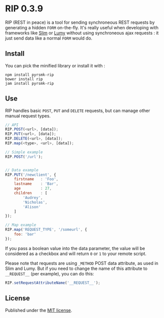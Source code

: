 RIP 0.3.9
=========

RIP (REST in peace) is a tool for sending synchroneous REST requests by generating a hidden `FORM` on-the-fly. It's really useful when developing with frameworks like [Slim](http://www.slimframework.com) or [Lumy](https://github.com/pyrsmk/Lumy) without using synchroneous ajax requests : it just send data like a normal `FORM` would do.

Install
-------

You can pick the minified library or install it with :

```
npm install pyrsmk-rip
bower install rip
jam install pyrsmk-rip
```

Use
---

RIP handles basic `POST`, `PUT` and `DELETE` requests, but can manage other manual request types.

```js
// API
RIP.POST(<url>, [data]);
RIP.PUT(<url>, [data]);
RIP.DELETE(<url>, [data]);
RIP.map(<type>, <url>, [data]);

// Simple example
RIP.POST('/url');


// Data example
RIP.PUT('/newclient', {
    firstname   : 'Foo',
    lastname    : 'Bar',
    age         : 27,
    children    : [
        'Audrey',
        'Nicholas',
        'Alison'
    ]
});

// Map example
RIP.map('REQUEST_TYPE', '/someurl', {
    foo: 'bar'
});
```

If you pass a boolean value into the data parameter, the value will be considered as a checkbox and will return `0` or `1` to your remote script.

Please note that requests are using `_METHOD` POST data attribute, as used in Slim and Lumy. But if you need to change the name of this attribute to `__REQUEST__` (per example), you can do this:

```javascript
RIP.setRequestAttributeName('__REQUEST__');
```

License
-------

Published under the [MIT license](http://dreamysource.mit-license.org).
